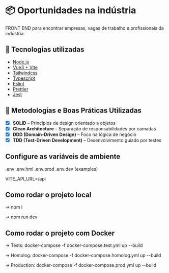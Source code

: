 # 📦 Oportunidades na indústria 

FRONT END para encontrar empresas, vagas de trabalho e profissionais da indústria.

## 🚀 Tecnologias utilizadas

- [Node.js](https://nodejs.org/)
- [Vue3 + Vite](https://vuejs.org/guide/quick-start)
- [Tailwindcss](https://tailwindcss.com/)
- [Typescript](https://www.typescriptlang.org/)
- [Eslint](https://eslint.org/)
- [Prettier](https://prettier.io/)
- [Jest](https://jestjs.io/pt-BR/)

## 🧠 Metodologias e Boas Práticas Utilizadas

- [x] **SOLID** – Princípios de design orientado a objetos
- [x] **Clean Architecture** – Separação de responsabilidades por camadas
- [x] **DDD (Domain-Driven Design)** – Foco na lógica de negócio
- [x] **TDD (Test-Driven Development)** – Desenvolvimento guiado por testes

## Configure as variáveis de ambiente

.env .env.hml .env.prod .env.dev (examples)

VITE_API_URL=/api  

## Como rodar o projeto local

-> npm i

-> npm run dev

## Como rodar o projeto com Docker

-> Tests: docker-compose -f docker-compose.test.yml up --build

-> Homolog: docker-compose -f docker-compose.homolog.yml up --build

-> Production: docker-compose -f docker-compose.prod.yml up --build


